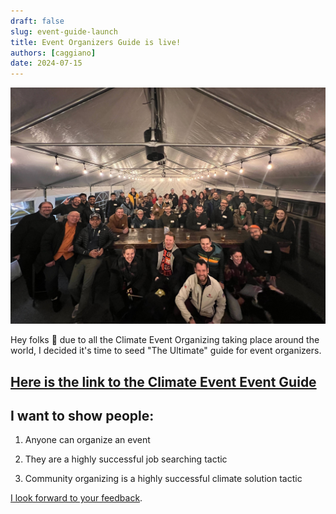 ```yaml
---
draft: false
slug: event-guide-launch
title: Event Organizers Guide is live!
authors: [caggiano]
date: 2024-07-15
---
```


![Climate Tech Happy Hour event](climate-tech-happy-hour-for-blog.jpg)

Hey folks 👋 due to all the Climate Event Organizing taking place around the world, I decided it's time to seed "The Ultimate" guide for event organizers.

## [Here is the link to the Climate Event Event Guide](../event-guide)

## I want to show people:

1. Anyone can organize an event

2. They are a highly successful job searching tactic

3. Community organizing is a highly successful climate solution tactic


[I look forward to your feedback](https://www.linkedin.com/posts/jacobcaggiano_climate-event-organizers-guide-the-climate-activity-7218707366513451008-hMF6).